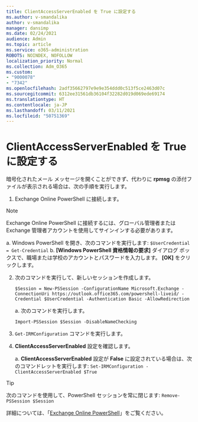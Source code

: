 ```yaml
---
title: ClientAccessServerEnabled を True に設定する
ms.author: v-smandalika
author: v-smandalika
manager: dansimp
ms.date: 02/24/2021
audience: Admin
ms.topic: article
ms.service: o365-administration
ROBOTS: NOINDEX, NOFOLLOW
localization_priority: Normal
ms.collection: Adm_O365
ms.custom:
- "9000078"
- "7342"
ms.openlocfilehash: 2adf35662797e9e9e354ddd0c513f5ce2463d07c
ms.sourcegitcommit: 6312ee31561db36104f32282d019d069ede69174
ms.translationtype: HT
ms.contentlocale: ja-JP
ms.lasthandoff: 03/11/2021
ms.locfileid: "50751369"
---
```

# <a name="set-clientaccessserverenabled-to-true"></a>ClientAccessServerEnabled を True に設定する

暗号化されたメール メッセージを開くことができず、代わりに **rpmsg** の添付ファイルが表示される場合は、次の手順を実行します。

1. Exchange Online PowerShell に接続します。

> [!NOTE]
> Exchange Online PowerShell に接続するには、グローバル管理者または Exchange 管理者アカウントを使用してサインインする必要があります。

   a. Windows PowerShell を開き、次のコマンドを実行します: `$UserCredential = Get-Credential`
b. **[Windows PowerShell 資格情報の要求]** ダイアログ ボックスで、職場または学校のアカウントとパスワードを入力します。 **[OK]** をクリックします。 

2. 次のコマンドを実行して、新しいセッションを作成します。

    `$Session = New-PSSession -ConfigurationName Microsoft.Exchange -ConnectionUri https://outlook.office365.com/powershell-liveid/ -Credential $UserCredential -Authentication Basic -AllowRedirection`

    a. 次のコマンドを実行します。
    
    `Import-PSSession $Session -DisableNameChecking`

3. `Get-IRMConfiguration` コマンドを実行します。

4. **ClientAccessServerEnabled** 設定を確認します。 

    a. **ClientAccessServerEnabled** 設定が **False** に設定されている場合は、次のコマンドレットを実行します: `Set-IRMConfiguration -ClientAccessServerEnabled $True`

> [!TIP]
> 次のコマンドを使用して、PowerShell セッションを常に閉じます: `Remove-PSSession $Session`

詳細については、「[Exchange Online PowerShell](https://docs.microsoft.com/powershell/exchange/connect-to-exchange-online-powershell)」をご覧ください。

